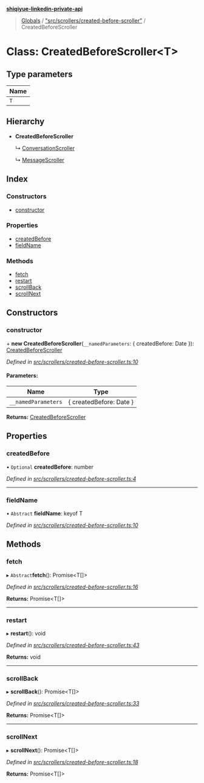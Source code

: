 **[shiqiyue-linkedin-private-api](../README.md)**

> [Globals](../globals.md) / ["src/scrollers/created-before-scroller"](../modules/_src_scrollers_created_before_scroller_.md) / CreatedBeforeScroller

# Class: CreatedBeforeScroller<T\>

## Type parameters

Name |
------ |
`T` |

## Hierarchy

* **CreatedBeforeScroller**

  ↳ [ConversationScroller](_src_scrollers_conversation_scroller_.conversationscroller.md)

  ↳ [MessageScroller](_src_scrollers_message_scroller_.messagescroller.md)

## Index

### Constructors

* [constructor](_src_scrollers_created_before_scroller_.createdbeforescroller.md#constructor)

### Properties

* [createdBefore](_src_scrollers_created_before_scroller_.createdbeforescroller.md#createdbefore)
* [fieldName](_src_scrollers_created_before_scroller_.createdbeforescroller.md#fieldname)

### Methods

* [fetch](_src_scrollers_created_before_scroller_.createdbeforescroller.md#fetch)
* [restart](_src_scrollers_created_before_scroller_.createdbeforescroller.md#restart)
* [scrollBack](_src_scrollers_created_before_scroller_.createdbeforescroller.md#scrollback)
* [scrollNext](_src_scrollers_created_before_scroller_.createdbeforescroller.md#scrollnext)

## Constructors

### constructor

\+ **new CreatedBeforeScroller**(`__namedParameters`: { createdBefore: Date  }): [CreatedBeforeScroller](_src_scrollers_created_before_scroller_.createdbeforescroller.md)

*Defined in [src/scrollers/created-before-scroller.ts:10](https://github.com/shiqiyue/linkedin-private-api/blob/ff42743/src/scrollers/created-before-scroller.ts#L10)*

#### Parameters:

Name | Type |
------ | ------ |
`__namedParameters` | { createdBefore: Date  } |

**Returns:** [CreatedBeforeScroller](_src_scrollers_created_before_scroller_.createdbeforescroller.md)

## Properties

### createdBefore

• `Optional` **createdBefore**: number

*Defined in [src/scrollers/created-before-scroller.ts:4](https://github.com/shiqiyue/linkedin-private-api/blob/ff42743/src/scrollers/created-before-scroller.ts#L4)*

___

### fieldName

• `Abstract` **fieldName**: keyof T

*Defined in [src/scrollers/created-before-scroller.ts:10](https://github.com/shiqiyue/linkedin-private-api/blob/ff42743/src/scrollers/created-before-scroller.ts#L10)*

## Methods

### fetch

▸ `Abstract`**fetch**(): Promise<T[]\>

*Defined in [src/scrollers/created-before-scroller.ts:16](https://github.com/shiqiyue/linkedin-private-api/blob/ff42743/src/scrollers/created-before-scroller.ts#L16)*

**Returns:** Promise<T[]\>

___

### restart

▸ **restart**(): void

*Defined in [src/scrollers/created-before-scroller.ts:43](https://github.com/shiqiyue/linkedin-private-api/blob/ff42743/src/scrollers/created-before-scroller.ts#L43)*

**Returns:** void

___

### scrollBack

▸ **scrollBack**(): Promise<T[]\>

*Defined in [src/scrollers/created-before-scroller.ts:33](https://github.com/shiqiyue/linkedin-private-api/blob/ff42743/src/scrollers/created-before-scroller.ts#L33)*

**Returns:** Promise<T[]\>

___

### scrollNext

▸ **scrollNext**(): Promise<T[]\>

*Defined in [src/scrollers/created-before-scroller.ts:18](https://github.com/shiqiyue/linkedin-private-api/blob/ff42743/src/scrollers/created-before-scroller.ts#L18)*

**Returns:** Promise<T[]\>
